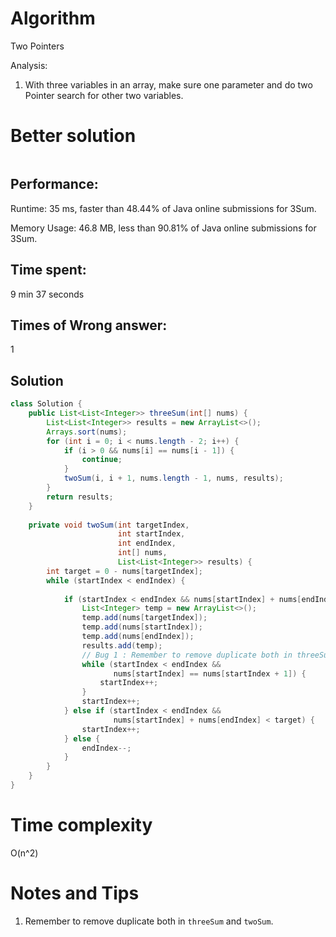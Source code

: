 # Algorithm

Two Pointers



Analysis:

1. With three variables in an array, make sure one parameter and do two Pointer search for other two variables. 

# Better solution

```java

```

## Performance:

Runtime: 35 ms, faster than 48.44% of Java online submissions for 3Sum.

Memory Usage: 46.8 MB, less than 90.81% of Java online submissions for 3Sum.

## Time spent:

9 min 37 seconds 

## Times of Wrong answer:

1

## Solution

```java
class Solution {
    public List<List<Integer>> threeSum(int[] nums) {
        List<List<Integer>> results = new ArrayList<>();
        Arrays.sort(nums);
        for (int i = 0; i < nums.length - 2; i++) {
            if (i > 0 && nums[i] == nums[i - 1]) {
                continue;
            }
            twoSum(i, i + 1, nums.length - 1, nums, results);
        }
        return results;
    }
    
    private void twoSum(int targetIndex, 
                        int startIndex, 
                        int endIndex, 
                        int[] nums,
                        List<List<Integer>> results) {
        int target = 0 - nums[targetIndex];
        while (startIndex < endIndex) {
            
            if (startIndex < endIndex && nums[startIndex] + nums[endIndex] == target) {
                List<Integer> temp = new ArrayList<>();
                temp.add(nums[targetIndex]);
                temp.add(nums[startIndex]);
                temp.add(nums[endIndex]);
                results.add(temp);
                // Bug 1 : Remember to remove duplicate both in threeSum and twoSum. 
                while (startIndex < endIndex && 
                       nums[startIndex] == nums[startIndex + 1]) {
                    startIndex++;
                }
                startIndex++;
            } else if (startIndex < endIndex && 
                       nums[startIndex] + nums[endIndex] < target) {
                startIndex++;
            } else {
                endIndex--;
            }
        }
    }
}
```

# Time complexity

O(n^2)

# Notes and Tips

1. Remember to remove duplicate both in `threeSum` and `twoSum`. 
